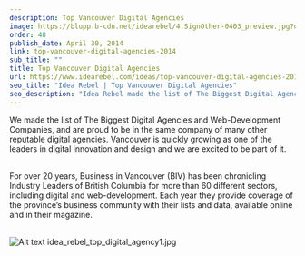 ```yaml
---
description: Top Vancouver Digital Agencies
image: https://blupp.b-cdn.net/idearebel/4.SignOther-0403_preview.jpg?quality=80&width=800
order: 48
publish_date: April 30, 2014
link: top-vancouver-digital-agencies-2014
sub_title: ""
title: Top Vancouver Digital Agencies
url: https://www.idearebel.com/ideas/top-vancouver-digital-agencies-2014/
seo_title: "Idea Rebel | Top Vancouver Digital Agencies"
seo_description: "Idea Rebel made the list of The Biggest Digital Agencies and Web-Development Companies, from Business in Vancouver (BIV)."
---
```

We made the list of The Biggest Digital Agencies and Web-Development Companies, and are proud to be in the same company of many other reputable digital agencies. Vancouver is quickly growing as one of the leaders in digital innovation and design and we are excited to be part of it.

\
For over 20 years, Business in Vancouver (BIV)  has been chronicling Industry Leaders of British Columbia for more than 60 different sectors, including digital and web-development. Each year they provide coverage of the province’s business community with their lists and data, available online and in their magazine.

\
![Alt text](https://blupp.b-cdn.net/idearebel/idea_rebel_top_digital_agency1.jpg?quality=80&width=800?quality=80&width=800 "a title")
idea_rebel_top_digital_agency1.jpg
